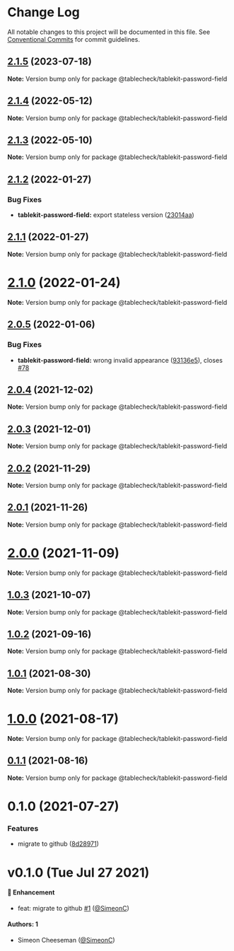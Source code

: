 # Change Log

All notable changes to this project will be documented in this file.
See [Conventional Commits](https://conventionalcommits.org) for commit guidelines.

## [2.1.5](https://github.com/tablecheck/tablekit/compare/@tablecheck/tablekit-password-field@2.1.4...@tablecheck/tablekit-password-field@2.1.5) (2023-07-18)

**Note:** Version bump only for package @tablecheck/tablekit-password-field





## [2.1.4](https://github.com/tablecheck/tablekit/compare/@tablecheck/tablekit-password-field@2.1.3...@tablecheck/tablekit-password-field@2.1.4) (2022-05-12)

**Note:** Version bump only for package @tablecheck/tablekit-password-field





## [2.1.3](https://github.com/tablecheck/tablekit/compare/@tablecheck/tablekit-password-field@2.1.2...@tablecheck/tablekit-password-field@2.1.3) (2022-05-10)

**Note:** Version bump only for package @tablecheck/tablekit-password-field





## [2.1.2](https://github.com/tablecheck/tablekit/compare/@tablecheck/tablekit-password-field@2.1.1...@tablecheck/tablekit-password-field@2.1.2) (2022-01-27)


### Bug Fixes

* **tablekit-password-field:** export stateless version ([23014aa](https://github.com/tablecheck/tablekit/commit/23014aa41c4a3fa4df7bc004f4a151836bdf5e3e))





## [2.1.1](https://github.com/tablecheck/tablekit/compare/@tablecheck/tablekit-password-field@2.1.0...@tablecheck/tablekit-password-field@2.1.1) (2022-01-27)

**Note:** Version bump only for package @tablecheck/tablekit-password-field





# [2.1.0](https://github.com/tablecheck/tablekit/compare/@tablecheck/tablekit-password-field@2.0.5...@tablecheck/tablekit-password-field@2.1.0) (2022-01-24)

**Note:** Version bump only for package @tablecheck/tablekit-password-field





## [2.0.5](https://github.com/tablecheck/tablekit/compare/@tablecheck/tablekit-password-field@2.0.4...@tablecheck/tablekit-password-field@2.0.5) (2022-01-06)


### Bug Fixes

* **tablekit-password-field:** wrong invalid appearance ([93136e5](https://github.com/tablecheck/tablekit/commit/93136e50eb5f3c325957bb6741b063abad2e1931)), closes [#78](https://github.com/tablecheck/tablekit/issues/78)





## [2.0.4](https://github.com/tablecheck/tablekit/compare/@tablecheck/tablekit-password-field@2.0.3...@tablecheck/tablekit-password-field@2.0.4) (2021-12-02)

**Note:** Version bump only for package @tablecheck/tablekit-password-field





## [2.0.3](https://github.com/tablecheck/tablekit/compare/@tablecheck/tablekit-password-field@2.0.2...@tablecheck/tablekit-password-field@2.0.3) (2021-12-01)

**Note:** Version bump only for package @tablecheck/tablekit-password-field





## [2.0.2](https://github.com/tablecheck/tablekit/compare/@tablecheck/tablekit-password-field@2.0.1...@tablecheck/tablekit-password-field@2.0.2) (2021-11-29)

**Note:** Version bump only for package @tablecheck/tablekit-password-field





## [2.0.1](https://github.com/tablecheck/tablekit/compare/@tablecheck/tablekit-password-field@2.0.0...@tablecheck/tablekit-password-field@2.0.1) (2021-11-26)

**Note:** Version bump only for package @tablecheck/tablekit-password-field





# [2.0.0](https://github.com/tablecheck/tablekit/compare/@tablecheck/tablekit-password-field@1.0.3...@tablecheck/tablekit-password-field@2.0.0) (2021-11-09)

**Note:** Version bump only for package @tablecheck/tablekit-password-field





## [1.0.3](https://github.com/tablecheck/tablekit/compare/@tablecheck/tablekit-password-field@1.0.2...@tablecheck/tablekit-password-field@1.0.3) (2021-10-07)

**Note:** Version bump only for package @tablecheck/tablekit-password-field





## [1.0.2](https://github.com/tablecheck/tablekit/compare/@tablecheck/tablekit-password-field@1.0.1...@tablecheck/tablekit-password-field@1.0.2) (2021-09-16)

**Note:** Version bump only for package @tablecheck/tablekit-password-field





## [1.0.1](https://github.com/tablecheck/tablekit/compare/@tablecheck/tablekit-password-field@1.0.0...@tablecheck/tablekit-password-field@1.0.1) (2021-08-30)

**Note:** Version bump only for package @tablecheck/tablekit-password-field





# [1.0.0](https://github.com/tablecheck/tablekit/compare/@tablecheck/tablekit-password-field@0.1.1...@tablecheck/tablekit-password-field@1.0.0) (2021-08-17)

**Note:** Version bump only for package @tablecheck/tablekit-password-field





## [0.1.1](https://github.com/tablecheck/tablekit/compare/@tablecheck/tablekit-password-field@0.1.0...@tablecheck/tablekit-password-field@0.1.1) (2021-08-16)

**Note:** Version bump only for package @tablecheck/tablekit-password-field





# 0.1.0 (2021-07-27)


### Features

* migrate to github ([8d28971](https://github.com/tablecheck/tablekit/commit/8d28971175010fcb2a3cd9c48a749e7af1bdc9f9))





# v0.1.0 (Tue Jul 27 2021)

#### 🚀 Enhancement

- feat: migrate to github [#1](https://github.com/tablecheck/tablekit/pull/1) ([@SimeonC](https://github.com/SimeonC))

#### Authors: 1

- Simeon Cheeseman ([@SimeonC](https://github.com/SimeonC))
